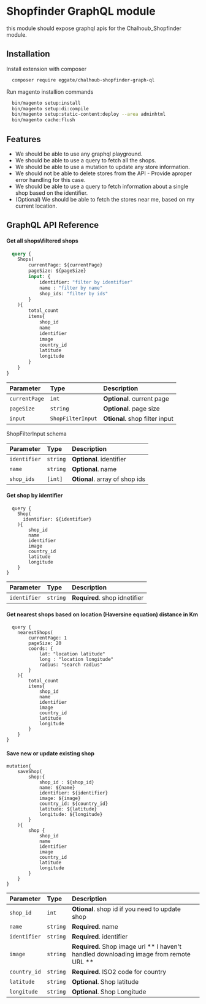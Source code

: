
# Shopfinder GraphQL module

this module should expose graphql apis for the Chalhoub_Shopfinder module.

## Installation

Install extension with composer

```bash
  composer require eggate/chalhoub-shopfinder-graph-ql
```
Run magento installion commands

```bash
  bin/magento setup:install
  bin/magento setup:di:compile
  bin/magento setup:static-content:deploy --area adminhtml
  bin/magento cache:flush
``` 

## Features

- We should be able to use any graphql playground.
- We should be able to use a query to fetch all the shops.
- We should be able to use a mutation to update any store information.
- We should not be able to delete stores from the API - Provide aproper error handling for this case. 
- We should be able to use a query to fetch information about a single shop based on the identifier.
- (Optional) We should be able to fetch the stores near me, based on my current location.



## GraphQL API Reference

#### Get all shops\filtered shops 

```graphql
  query {
    Shops(
        currentPage: ${currentPage}
        pageSize: ${pageSize}
        input: {
            identifier: "filter by identifier"
            name : "filter by name"
            shop_ids: "filter by ids"
        }
    ){
        total_count
        items{
            shop_id
            name
            identifier
            image
            country_id
            latitude
            longitude
        }
    }
}
```
| Parameter | Type     | Description                       |
| :-------- | :------- | :-------------------------------- |
| `currentPage`      | `int` | **Optional**. current page |
| `pageSize`      | `string` | **Optional**. page size |
| `input`      | `ShopFilterInput` | **Otional**. shop filter input |

ShopFilterInput schema

| Parameter | Type     | Description                       |
| :-------- | :------- | :-------------------------------- |
| `identifier`      | `string` | **Optional**. identifier |
| `name`      | `string` | **Optional**. name|
| `shop_ids`      | `[int]` | **Otional**. array of shop ids |

#### Get shop by identifier

```http
  query {
    Shop(
      identifier: ${identifier}
    ){
        shop_id
        name
        identifier
        image
        country_id
        latitude
        longitude
    }
}
```

| Parameter | Type     | Description                       |
| :-------- | :------- | :-------------------------------- |
| `identifier`      | `string` | **Required**. shop idnetifier |

#### Get nearest shops based on location (Haversine equation) distance in Km

```http
  query {
    nearestShops(
        currentPage: 1
        pageSize: 20
        coords: {
            lat: "location latitude"
            long : "location longitude"
            radius: "search radius"
        }
    ){
        total_count
        items{
            shop_id
            name
            identifier
            image
            country_id
            latitude
            longitude
        }
    }
}
```
#### Save new or update existing shop

```
mutation{
    saveShop(
        shop:{
            shop_id : ${shop_id}
            name: ${name}
            identifier: ${identifier}
            image: ${image}
            country_id: ${country_id}
            latitude: ${latitude}
            longitude: ${longitude}
        }
    ){
        shop {
            shop_id
            name
            identifier
            image
            country_id
            latitude
            longitude
        }
    }
}
```
| Parameter | Type     | Description                       |
| :-------- | :------- | :-------------------------------- |
| `shop_id`      | `int` | **Otional**.  shop id if you need to update shop|
| `name`      | `string` | **Required**. name|
| `identifier`      | `string` | **Required**. identifier |
| `image`      | `string` | **Required**. Shop image url ** I haven't handled downloading image from remote URL ** |
| `country_id`      | `string` | **Required**. ISO2 code for country |
| `latitude`      | `string` | **Optional**. Shop latitude |
| `longitude`      | `string` | **Optional**. Shop Longitude |
